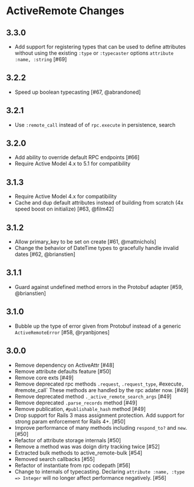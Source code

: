 # ActiveRemote Changes

3.3.0
----------

- Add support for registering types that can be used to define attributes without using the existing `:type` or
  `:typecaster` options  `attribute :name, :string` [#69]

3.2.2
----------

- Speed up boolean typecasting [#67, @abrandoned]

3.2.1
----------

- Use `:remote_call` instead of of `rpc.execute` in persistence, search

3.2.0
----------

- Add ability to override default RPC endpoints [#66]
- Require Active Model 4.x to 5.1 for compatibility

3.1.3
----------

- Require Active Model 4.x for compatibility
- Cache and dup default attributes instead of building from scratch (4x speed boost on initialize) [#63, @film42]

3.1.2
----------

- Allow primary_key to be set on create [#61, @mattnichols]
- Change the behavior of DateTime types to gracefully handle invalid dates [#62, @brianstien]

3.1.1
----------

- Guard against undefined method errors in the Protobuf adapter [#59, @brianstien]

3.1.0
----------

- Bubble up the type of error given from Protobuf instead of a generic `ActiveRemoteError` [#58, @ryanbjones]

3.0.0
----------

- Remove dependency on ActiveAttr [#48]
- Remove attribute defaults feature [#50]
- Remove core exts [#49]
- Remove deprecated rpc methods `.request`, `.request_type`, #execute`, `#remote_call`
  These methods are handled by the rpc adater now. [#49]
- Remove deprecated method `._active_remote_search_args` [#49]
- Remove deprecated `.parse_records` method [#49]
- Remove publication, `#publishable_hash` method [#49]
- Drop support for Rails 3 mass assignment protection.  Add support for strong param
  enforcement for Rails 4+. [#50]
- Improve performance of many methods including `respond_to?` and `new`. [#50]
- Refactor of attribute storage internals [#50]
- Remove a method was was doign dirty tracking twice [#52]
- Extracted bulk methods to active_remote-bulk [#54]
- Removed search callbacks [#55]
- Refactor of instantiate from rpc codepath [#56]
- Change to internals of typecasting.  Declaring `attribute :name, :type => Integer`
  will no longer affect performance negatively. [#56]
